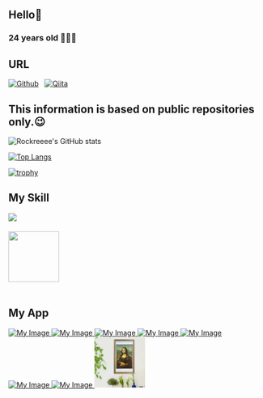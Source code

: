 ## Hello👋
### 24 years old 👨🏽‍🦳
## URL
<p align="left">
    <a href="https://github.com/Rockreeee"><img src="https://github.githubassets.com/images/modules/logos_page/GitHub-Mark.png" alt="Github" width="40" height="40"/></a> &nbsp; 
    <a href="https://qiita.com/Rockreeee"><img src="https://cdn.qiita.com/assets/public/push_notification/image-qiitan-572179a3bbde375850422ea48b2b6272.png" alt="Qiita" width="40" height="40"/></a>
</p>

## This information is based on public repositories only.😉
![Rockreeee's GitHub stats](https://github-readme-stats.vercel.app/api?username=Rockreeee&show_icons=true&theme=vue-dark)

[![Top Langs](https://github-readme-stats.vercel.app/api/top-langs/?username=Rockreeee&layout=compact&theme=vue-dark)](https://github.com/anuraghazra/github-readme-stats)

[![trophy](https://github-profile-trophy.vercel.app/?username=Rockreeee&theme=discord)](https://github.com/ryo-ma/github-profile-trophy)

## My Skill

<p align="left">
<img src="https://skillicons.dev/icons?i=html,css,js,swift,kotlin,flutter,dart,firebase,python,github,vscode,discord,aws,raspberrypi" /> <br /><br />
<img src="https://d1.awsstatic.com/training-and-certification/certification-badges/AWS-Certified-Solutions-Architect-Associate_badge.3419559c682629072f1eb968d59dea0741772c0f.png" width="100" height="100"/> <br /><br />

</p>

## My App
<a href="https://rockreeee.github.io/LibertyMCBattle-web-page/">
    <img src="https://rockreeee.github.io/profile-web-page/assets/img/portfolio/libertymcbattle.jpg" alt="My Image" width="100" height="100">
</a>
<a href="https://rockreeee.github.io/Roulette-web-page/">
    <img src="https://rockreeee.github.io/profile-web-page/assets/img/portfolio/roulette.jpg" alt="My Image" width="100" height="100">
</a>
<a href="https://rockreeee.github.io/OneTalk-web-page/">
    <img src="https://rockreeee.github.io/profile-web-page/assets/img/portfolio/onetalk.jpg" alt="My Image" width="100" height="100">
</a>
<a href="https://rockreeee.github.io/MemorizationByQuiz-web-page/">
    <img src="https://rockreeee.github.io/profile-web-page/assets/img/portfolio/hayaosiquizdeanki.jpg" alt="My Image" width="100" height="100">
</a>
<a href="https://rockreeee.github.io/WhoAreU--web-page/">
    <img src="https://rockreeee.github.io/profile-web-page/assets/img/portfolio/whoareu.jpg" alt="My Image" width="100" height="100">
</a>
<a href="https://github.com/Rockreeee/gui-app-study">
    <img src="https://rockreeee.github.io/profile-web-page/assets/img/portfolio/gui-app-study.gif" alt="My Image" width="100" height="100">
</a>
<a href="https://github.com/Rockreeee/tweet-bot">
    <img src="https://rockreeee.github.io/profile-web-page/assets/img/portfolio/tweet-bot.jpg" alt="My Image" width="100" height="100">
</a>
<a href="https://github.com/Rockreeee/image-display-app">
    <img src="https://github.com/Rockreeee/image-display-app/raw/main/asset/1.jpg" alt="My Image" width="100" height="100">
</a>